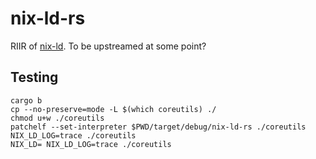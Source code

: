 # nix-ld-rs

RIIR of [nix-ld](https://github.com/Mic92/nix-ld).
To be upstreamed at some point?

## Testing

```
cargo b
cp --no-preserve=mode -L $(which coreutils) ./
chmod u+w ./coreutils
patchelf --set-interpreter $PWD/target/debug/nix-ld-rs ./coreutils
NIX_LD_LOG=trace ./coreutils
NIX_LD= NIX_LD_LOG=trace ./coreutils
```
